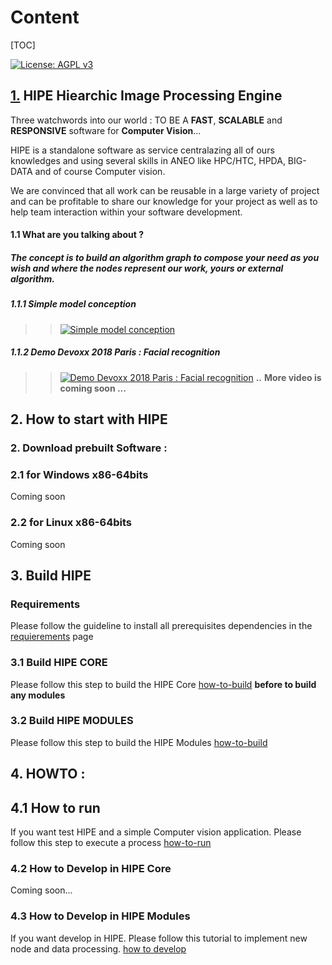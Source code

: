 # Content
[TOC]

[![License: AGPL v3](https://img.shields.io/badge/License-AGPL%20v3-blue.svg)](https://www.gnu.org/licenses/agpl-3.0)

## [1.](#Content) HIPE Hiearchic Image Processing Engine
Three watchwords into our world : TO BE A **FAST**, **SCALABLE** and **RESPONSIVE** software for **Computer Vision**...

HIPE is a standalone software as service centralazing all of ours knowledges and using several skills in ANEO like HPC/HTC, HPDA, BIG-DATA and of course Computer vision.

We are convinced that all work can be reusable in a large variety of project and can be profitable to share our knowledge for your project as well as to help team interaction within your software development.

#### 1.1 What are you talking about ?

##### The concept is to build an algorithm graph to compose your need as you wish and where the nodes represent our work, yours or external algorithm.

##### 1.1.1 __**Simple model conception**__

>> [![Simple model conception](http://img.youtube.com/vi/NgPpJBbO3K0/0.jpg)](http://www.youtube.com/watch?v=NgPpJBbO3K0)

##### 1.1.2  Demo Devoxx 2018 Paris : Facial recognition

####
>> [![Demo Devoxx 2018 Paris : Facial recognition](http://img.youtube.com/vi/zphhtP0VNTU/0.jpg)](http://www.youtube.com/watch?v=zphhtP0VNTU)
**..**
**More video is coming soon ...**

## 2. How to start with HIPE


### 2. Download prebuilt Software :
### 	2.1 for Windows x86-64bits
Coming soon
### 	2.2 for Linux x86-64bits
Coming soon



## 3. Build HIPE

### Requirements

Please follow the guideline to install all prerequisites dependencies in the [requierements](wiki/Requirements.md) page

### 	3.1 Build HIPE CORE

Please follow this step to build the HIPE Core [how-to-build](wiki/Howto-Build/Howto-build-core.md) **before to build any modules**



### 	3.2 Build HIPE MODULES
Please follow this step to build the HIPE Modules [how-to-build](wiki/Howto-Build/HowTo-build-core.md)

## 4. HOWTO :
## 	4.1 How to run

If you want test HIPE and a simple Computer vision application. Please follow this step to execute a process [how-to-run](wiki/Howto-Run/HowTo-Use.md)

### 	4.2 How to Develop in HIPE Core
Coming soon...

### 	4.3 How to Develop in HIPE Modules
If you want develop in HIPE. Please follow this tutorial to implement new node and data processing. [how to develop](wiki/Howto-Develop/HowTo-Develop.md)
